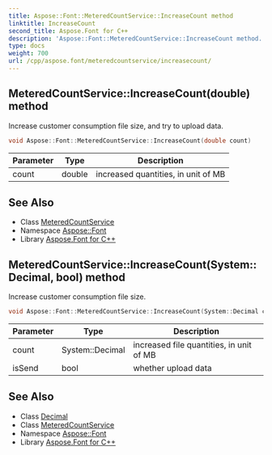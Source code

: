 ```yaml
---
title: Aspose::Font::MeteredCountService::IncreaseCount method
linktitle: IncreaseCount
second_title: Aspose.Font for C++
description: 'Aspose::Font::MeteredCountService::IncreaseCount method. Increase customer consumption file size, and try to upload data in C++.'
type: docs
weight: 700
url: /cpp/aspose.font/meteredcountservice/increasecount/
---
```

## MeteredCountService::IncreaseCount(double) method


Increase customer consumption file size, and try to upload data.

```cpp
void Aspose::Font::MeteredCountService::IncreaseCount(double count)
```


| Parameter | Type | Description |
| --- | --- | --- |
| count | double | increased quantities, in unit of MB |

## See Also

* Class [MeteredCountService](../)
* Namespace [Aspose::Font](../../)
* Library [Aspose.Font for C++](../../../)
## MeteredCountService::IncreaseCount(System::Decimal, bool) method


Increase customer consumption file size.

```cpp
void Aspose::Font::MeteredCountService::IncreaseCount(System::Decimal count, bool isSend)
```


| Parameter | Type | Description |
| --- | --- | --- |
| count | System::Decimal | increased file quantities, in unit of MB |
| isSend | bool | whether upload data |

## See Also

* Class [Decimal](../../../system/decimal/)
* Class [MeteredCountService](../)
* Namespace [Aspose::Font](../../)
* Library [Aspose.Font for C++](../../../)
